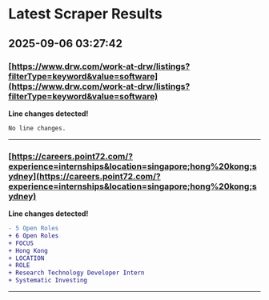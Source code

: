 # Latest Scraper Results

## 2025-09-06 03:27:42

### [https://www.drw.com/work-at-drw/listings?filterType=keyword&value=software](https://www.drw.com/work-at-drw/listings?filterType=keyword&value=software)

**Line changes detected!**

```diff
No line changes.
```

---
### [https://careers.point72.com/?experience=internships&location=singapore;hong%20kong;sydney](https://careers.point72.com/?experience=internships&location=singapore;hong%20kong;sydney)

**Line changes detected!**

```diff
- 5 Open Roles
+ 6 Open Roles
+ FOCUS
+ Hong Kong
+ LOCATION
+ ROLE
+ Research Technology Developer Intern
+ Systematic Investing
```

---
